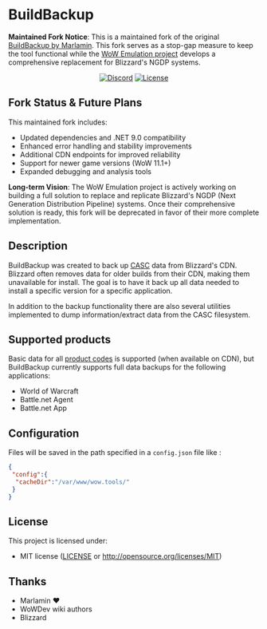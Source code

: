 # BuildBackup

**Maintained Fork Notice**: This is a maintained fork of the original
[BuildBackup by Marlamin](https://github.com/Marlamin/BuildBackup). This fork
serves as a stop-gap measure to keep the tool functional while the
[WoW Emulation project](https://github.com/wowemulation-dev) develops a comprehensive
replacement for Blizzard's NGDP systems.

<div align="center">

[![Discord](https://img.shields.io/discord/1394228766414471219?logo=discord&style=flat-square)](https://discord.gg/Q44pPMvGEd)
[![License](https://img.shields.io/badge/license-MIT-blue.svg)](LICENSE)

</div>

## Fork Status & Future Plans

This maintained fork includes:

- Updated dependencies and .NET 9.0 compatibility
- Enhanced error handling and stability improvements
- Additional CDN endpoints for improved reliability
- Support for newer game versions (WoW 11.1+)
- Expanded debugging and analysis tools

**Long-term Vision**: The WoW Emulation project is actively working on building
a full solution to replace and replicate Blizzard's NGDP (Next Generation Distribution
Pipeline) systems. Once their comprehensive solution is ready, this fork will be
deprecated in favor of their more complete implementation.

## Description

BuildBackup was created to back up [CASC](https://wowdev.wiki/CASC) data from
Blizzard's CDN. Blizzard often removes data for older builds from their CDN, making
them unavailable for install. The goal is to have it back up all data needed to
install a specific version for a specific application.

In addition to the backup functionality there are also several utilities implemented
to dump information/extract data from the CASC filesystem.

## Supported products

Basic data for all [product codes](https://wowdev.wiki/CASC#NGDP_Program_Codes)
is supported (when available on CDN), but BuildBackup currently supports full
data backups for the following applications:

- World of Warcraft
- Battle.net Agent
- Battle.net App

## Configuration

Files will be saved in the path specified in a ```config.json``` file like :

```json
{
 "config":{
  "cacheDir":"/var/www/wow.tools/"
 }
}
```

## License

This project is licensed under:

- MIT license ([LICENSE](LICENSE) or <http://opensource.org/licenses/MIT>)

## Thanks

- Marlamin ❤️
- WoWDev wiki authors
- Blizzard
